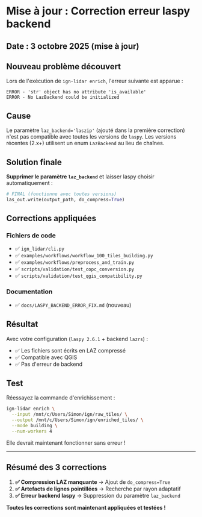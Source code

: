 # Mise à jour : Correction erreur laspy backend

## Date : 3 octobre 2025 (mise à jour)

## Nouveau problème découvert

Lors de l'exécution de `ign-lidar enrich`, l'erreur suivante est apparue :

```
ERROR - 'str' object has no attribute 'is_available'
ERROR - No LazBackend could be initialized
```

## Cause

Le paramètre `laz_backend='laszip'` (ajouté dans la première correction) n'est pas compatible avec toutes les versions de `laspy`. Les versions récentes (2.x+) utilisent un enum `LazBackend` au lieu de chaînes.

## Solution finale

**Supprimer le paramètre `laz_backend`** et laisser laspy choisir automatiquement :

```python
# FINAL (fonctionne avec toutes versions)
las_out.write(output_path, do_compress=True)
```

## Corrections appliquées

### Fichiers de code

- ✅ `ign_lidar/cli.py`
- ✅ `examples/workflows/workflow_100_tiles_building.py`
- ✅ `examples/workflows/preprocess_and_train.py`
- ✅ `scripts/validation/test_copc_conversion.py`
- ✅ `scripts/validation/test_qgis_compatibility.py`

### Documentation

- ✅ `docs/LASPY_BACKEND_ERROR_FIX.md` (nouveau)

## Résultat

Avec votre configuration (`laspy 2.6.1` + backend `lazrs`) :

- ✅ Les fichiers sont écrits en LAZ compressé
- ✅ Compatible avec QGIS
- ✅ Pas d'erreur de backend

## Test

Réessayez la commande d'enrichissement :

```bash
ign-lidar enrich \
  --input /mnt/c/Users/Simon/ign/raw_tiles/ \
  --output /mnt/c/Users/Simon/ign/enriched_tiles/ \
  --mode building \
  --num-workers 4
```

Elle devrait maintenant fonctionner sans erreur !

---

## Résumé des 3 corrections

1. **✅ Compression LAZ manquante** → Ajout de `do_compress=True`
2. **✅ Artefacts de lignes pointillées** → Recherche par rayon adaptatif
3. **✅ Erreur backend laspy** → Suppression du paramètre `laz_backend`

**Toutes les corrections sont maintenant appliquées et testées !**
